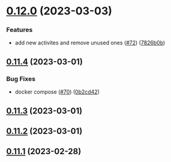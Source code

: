 # [0.12.0](https://github.com/bcgov/nr-spar-backend/compare/v0.11.4...v0.12.0) (2023-03-03)


### Features

* add new activites and remove unused ones ([#72](https://github.com/bcgov/nr-spar-backend/issues/72)) ([7826b0b](https://github.com/bcgov/nr-spar-backend/commit/7826b0b9acb2cbee4a38068e90339058902c1484))



## [0.11.4](https://github.com/bcgov/nr-spar-backend/compare/v0.11.3...v0.11.4) (2023-03-01)


### Bug Fixes

* docker compose ([#70](https://github.com/bcgov/nr-spar-backend/issues/70)) ([0b2cd42](https://github.com/bcgov/nr-spar-backend/commit/0b2cd4206c08b9935c4460d2364a54104c1b5339))



## [0.11.3](https://github.com/bcgov/nr-spar-backend/compare/v0.11.2...v0.11.3) (2023-03-01)



## [0.11.2](https://github.com/bcgov/nr-spar-backend/compare/v0.11.1...v0.11.2) (2023-03-01)



## [0.11.1](https://github.com/bcgov/nr-spar-backend/compare/v0.11.0...v0.11.1) (2023-02-28)



